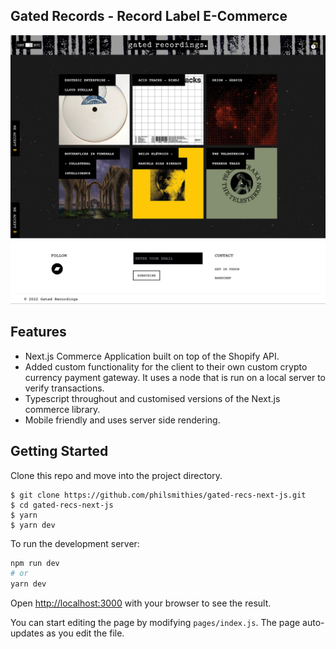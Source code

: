 ## Gated Records - Record Label E-Commerce

![HomePreview](./site/public/gated-preview-full.png)

## Features

- Next.js Commerce Application built on top of the Shopify API.
- Added custom functionality for the client to their own custom crypto currency payment gateway. It uses a node that is run on a local server to verify transactions.
- Typescript throughout and customised versions of the Next.js commerce library.
- Mobile friendly and uses server side rendering.

## Getting Started

Clone this repo and move into the project directory.

```
$ git clone https://github.com/philsmithies/gated-recs-next-js.git
$ cd gated-recs-next-js
$ yarn
$ yarn dev
```

To run the development server:

```bash
npm run dev
# or
yarn dev
```

Open [http://localhost:3000](http://localhost:3000) with your browser to see the result.

You can start editing the page by modifying `pages/index.js`. The page auto-updates as you edit the file.
